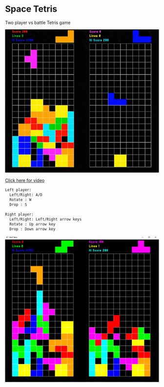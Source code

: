 # Space Tetris
Two player vs battle Tetris game

![Tetris image](img/tetris.gif)



[Click here for video](img/tetris.mp4)

```
Left player:
  Left/Right: A/D
  Rotate : W
  Drop : S

Right player:
  Left/Right: Left/Right arrow keys
  Rotate : Up arrow key
  Drop : Down arrow key

```
![Tetris image](img/tetris.png)
